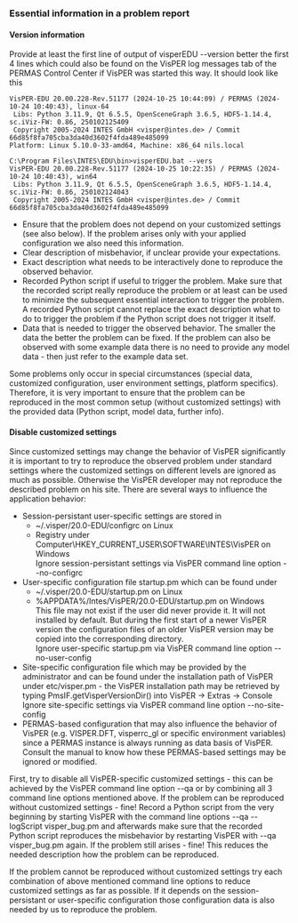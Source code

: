 ### Essential information in a problem report

#### Version information

Provide at least the first line of output of visperEDU --version better the first 4 lines which could also be found on the VisPER log messages tab of the PERMAS Control Center if VisPER was started this way.
It should look like this 

```
VisPER-EDU 20.00.228-Rev.51177 (2024-10-25 10:44:09) / PERMAS (2024-10-24 10:40:43), linux-64
 Libs: Python 3.11.9, Qt 6.5.5, OpenSceneGraph 3.6.5, HDF5-1.14.4, sc.iViz-FW: 0.86, 250102125409
 Copyright 2005-2024 INTES GmbH <visper@intes.de> / Commit 66d85f8fa705cba3da40d3602f4fda489e485099
Platform: Linux 5.10.0-33-amd64, Machine: x86_64 nils.local
```
```
C:\Program Files\INTES\EDU\bin>visperEDU.bat --vers
VisPER-EDU 20.00.228-Rev.51177 (2024-10-25 10:22:35) / PERMAS (2024-10-24 10:40:43), win64
 Libs: Python 3.11.9, Qt 6.5.5, OpenSceneGraph 3.6.5, HDF5-1.14.4, sc.iViz-FW: 0.86, 250102124043
 Copyright 2005-2024 INTES GmbH <visper@intes.de> / Commit 66d85f8fa705cba3da40d3602f4fda489e485099
```

 * Ensure that the problem does not depend on your customized settings (see also below). If the problem arises only with your applied configuration we also need this information.
 * Clear description of misbehavior, if unclear provide your expectations.
 * Exact description what needs to be interactively done to reproduce the observed behavior.
 * Recorded Python script if useful to trigger the problem. Make sure that the recorded script really reproduce the problem or at least can be used to minimize the subsequent essential interaction to trigger the problem. A recorded Python script cannot replace the exact description what to do to trigger the problem if the Python script does not trigger it itself.
 *  Data that is needed to trigger the observed behavior. The smaller the data the better the problem can be fixed. If the problem can also be observed with some example data there is no need to provide any model data - then just refer to the example data set. 
 
Some problems only occur in special circumstances (special data, customized configuration, user environment settings, platform specifics).
Therefore, it is very important to ensure that the problem can be reproduced in the most common setup (without customized settings) with the provided data (Python script, model data, further info).

####  Disable customized settings

Since customized settings may change the behavior of VisPER significantly it is important to try to reproduce the observed problem under standard settings where the customized settings on different levels are ignored as much as possible. Otherwise the VisPER developer may not reproduce the described problem on his site. There are several ways to influence the application behavior:

* Session-persistant user-specific settings are stored in
  + ~/.visper/20.0-EDU/configrc on Linux
  + Registry under Computer\HKEY_CURRENT_USER\SOFTWARE\INTES\VisPER on Windows  
  Ignore session-persistant settings via VisPER command line option --no-configrc
*  User-specific configuration file startup.pm which can be found under
   + ~/.visper/20.0-EDU/startup.pm on Linux
   + %APPDATA%/Intes/VisPER/20.0-EDU/startup.pm on Windows  
  This file may not exist if the user did never provide it. It will not installed by default. But during the first start of a newer VisPER version the configuration files of an older VisPER version may be copied into the corresponding directory.  
  Ignore user-specific startup.pm via VisPER command line option --no-user-config  
*  Site-specific configuration file which may be provided by the administrator and can be found under the installation path of VisPER under etc/visper.pm - the VisPER installation path may be retrieved by typing PmsIF.getVisperVersionDir() into VisPER -> Extras -> Console
Ignore site-specific settings via VisPER command line option --no-site-config 
* PERMAS-based configuration that may also influence the behavior of VisPER (e.g. VISPER.DFT, visperrc_gl or specific environment variables) 
since a PERMAS instance is always running as data basis of VisPER. Consult the manual to know how these PERMAS-based settings may be ignored or modified.

First, try to disable all VisPER-specific customized settings - this can be achieved by the VisPER command line option --qa or by combining all 3 command line options mentioned above.
If the problem can be reproduced without customized settings - fine! Record a Python script from the very beginning by
starting VisPER with the command line options --qa --logScript visper_bug.pm and afterwards make sure that the recorded Python script reproduces the misbehavior by restarting VisPER with --qa visper_bug.pm again. If the problem still arises - fine! This reduces the needed description how the problem can be reproduced.

If the problem cannot be reproduced without customized settings try each combination of above mentioned command line options to reduce customized settings as far as possible. If it depends on the session-persistant or user-specific configuration those configuration data is also needed by us to reproduce the problem.

